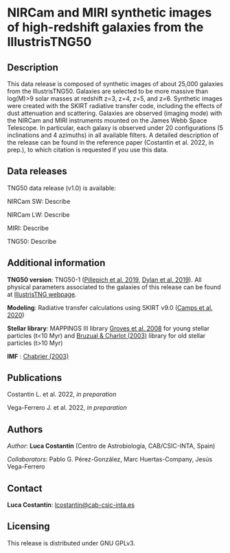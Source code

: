 # NIRCam and MIRI synthetic images of high-redshift galaxies from the IllustrisTNG50
 
## Description 

This data release is composed of synthetic images of about 25,000 galaxies from the IllustrisTNG50. Galaxies are selected to be more massive than log(M)>9 solar masses at redshift z=3, z=4, z=5, and z=6. Synthetic images were created with the SKIRT radiative transfer code, including the effects of dust attenuation and scattering. Galaxies are observed (imaging mode) with the NIRCam and MIRI instruments mounted on the James Webb Space Telescope. In particular, each galaxy is observed under 20 configurations (5 inclinations and 4 azimuths) in all available filters. A detailed description of the release can be found in the reference paper (Costantin et al. 2022, in prep.), to which citation is requested if you use this data.
 
## Data releases

TNG50 data release (v1.0) is available: 

NIRCam SW: Describe

NIRCam LW: Describe

MIRI: Describe

TNG50: Describe

## Additional information

**TNG50 version**: TNG50-1 ([Pillepich et al. 2019](http://ui.adsabs.harvard.edu/abs/arXiv:1902.05553), [Dylan et al. 2019](https://ui.adsabs.harvard.edu/abs/2019MNRAS.490.3234N/abstract)). All physical parameters associated to the galaxies of this release can be found at [IllustrisTNG webpage](https://www.tng-project.org/data/docs/specifications/).

**Modeling**: Radiative transfer calculations using SKIRT v9.0 ([Camps et al. 2020](https://ui.adsabs.harvard.edu/abs/2020A%26C....3100381C/abstract))

**Stellar library**: MAPPINGS III library [Groves et al. 2008](https://ui.adsabs.harvard.edu/abs/2008ApJS..176..438G/abstract) for young stellar particles (t<10 Myr) and [Bruzual & Charlot (2003)](https://ui.adsabs.harvard.edu/abs/2003MNRAS.344.1000B/abstract) library for old stellar particles (t>10 Myr)

**IMF** : [Chabrier (2003)](https://ui.adsabs.harvard.edu/abs/2003PASP..115..763C/abstract)

## Publications

Costantin L. et al. 2022, *in preparation*

Vega-Ferrero J. et al. 2022, *in preparation*

## Authors

*Author*: **Luca Costantin** (Centro de Astrobiología, CAB/CSIC-INTA, Spain)

*Collaborators*: Pablo G. Pérez-González, Marc Huertas-Company, Jesús Vega-Ferrero
 
## Contact

**Luca Costantin**: lcostantin@cab-csic-inta.es

## Licensing

This release is distributed under GNU GPLv3.
